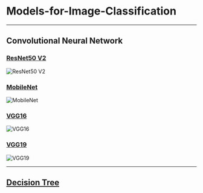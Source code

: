 # **Models-for-Image-Classification**
---

## **Convolutional Neural Network**

### [ResNet50 V2](https://github.com/wilfredpine/Models-for-Image-Classification/blob/main/Trained/CNN-ResNet50V2/CNN-ResNet50V2.ipynb)

![ResNet50 V2](https://github.com/wilfredpine/Models-for-Image-Classification/blob/main/Trained/CNN-ResNet50V2/CNN-ResNet50V2.png)

### [MobileNet](https://github.com/wilfredpine/Models-for-Image-Classification/blob/main/Trained/CNN-MobileNet/CNN-MobileNet.ipynb)

![MobileNet](https://github.com/wilfredpine/Models-for-Image-Classification/blob/main/Trained/CNN-MobileNet/CNN-MobileNet.png)

### [VGG16](https://github.com/wilfredpine/Models-for-Image-Classification/blob/main/Trained/CNN-VGG16/CNN-VGG16.ipynb)

![VGG16](https://github.com/wilfredpine/Models-for-Image-Classification/blob/main/Trained/CNN-VGG16/CNN-VGG16.png)

### [VGG19](https://github.com/wilfredpine/Models-for-Image-Classification/blob/main/Trained/CNN-VGG19/CNN-VGG19.ipynb)

![VGG19](https://github.com/wilfredpine/Models-for-Image-Classification/blob/main/Trained/CNN-VGG19/CNN-VGG19.png)

---

## [Decision Tree](https://github.com/wilfredpine/Models-for-Image-Classification/blob/main/Trained/Decicion%20Tree/Decision%20Tree.ipynb)

